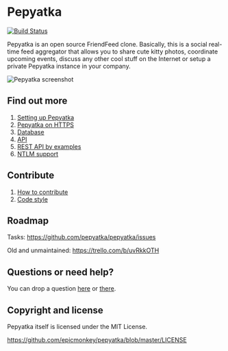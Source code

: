 Pepyatka
========

[![Build Status](https://api.travis-ci.org/pepyatka/pepyatka.png)](https://travis-ci.org/epicmonkey/pepyatka)

Pepyatka is an open source FriendFeed clone. Basically, this is a
social real-time feed aggregator that allows you to share cute kitty
photos, coordinate upcoming events, discuss any other cool stuff on the
Internet or setup a private Pepyatka instance in your company.

![Pepyatka screenshot](http://try.pepyatka.com/img/2013-08-18_Pepyatka.png)

Find out more
-------------

1. [Setting up Pepyatka](https://github.com/epicmonkey/pepyatka/wiki/Setting-up-Pepyatka)
1. [Pepyatka on HTTPS](https://github.com/pepyatka/pepyatka/wiki/Pepyatka-on-HTTPS)
1. [Database](https://github.com/epicmonkey/pepyatka/wiki/Database)
1. [API](https://github.com/epicmonkey/pepyatka/wiki/API)
1. [REST API by examples](https://github.com/epicmonkey/pepyatka/wiki/REST-API-example)
1. [NTLM support](https://github.com/epicmonkey/pepyatka/wiki/NTLM-support)

Contribute
----------

1. [How to contribute](https://github.com/epicmonkey/pepyatka/wiki/How-to-contribute)
1. [Code style](https://github.com/epicmonkey/pepyatka/wiki/Code-style)

Roadmap
-------

Tasks: https://github.com/pepyatka/pepyatka/issues

Old and unmaintained: https://trello.com/b/uvRkkOTH

Questions or need help?
-----------------------

You can drop a question [here](http://pepyatka.com/users/pepyatka) or [there](http://friendfeed.com/pepyatka).

Copyright and license
---------------------

Pepyatka itself is licensed under the MIT License.

https://github.com/epicmonkey/pepyatka/blob/master/LICENSE
